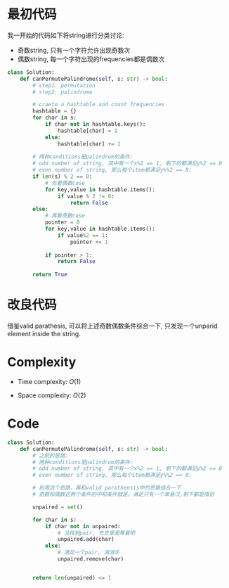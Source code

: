 # 最初代码
<!-- Describe your first thoughts on how to solve this problem. -->
我一开始的代码如下将string进行分类讨论:
- 奇数string, 只有一个字符允许出现奇数次
- 偶数string, 每一个字符出现的frequencies都是偶数次

```python
class Solution:
    def canPermutePalindrome(self, s: str) -> bool:
        # step1. permutation
        # step2. palindrome

        # craete a hashtable and count frequencies
        hashtable = {}
        for char in s:
            if char not in hashtable.keys():
                hashtable[char] = 1
            else:
                hashtable[char] += 1
            
        # 两种conditions是palindrom的条件:
        # odd number of string, 其中有一个x%2 == 1, 剩下的都满足y%2 == 0
        # even number of string, 那么每个item都满足y%%2 == 0:
        if len(s) % 2 == 0:
            # 先看偶数case
            for key,value in hashtable.items():
                if value % 2 != 0:
                    return False
        else:
            # 再看奇数case
            pointer = 0
            for key,value in hashtable.items():
                if value%2 == 1:
                    pointer += 1
        
            if pointer > 1:
                return False
                    
        return True
```

# 改良代码
<!-- Describe your approach to solving the problem. -->
借鉴valid parathesis, 可以将上述奇数偶数条件综合一下, 只发现一个unparid element inside the string.

# Complexity
- Time complexity: $O(1)$
<!-- Add your time complexity here, e.g. $$O(n)$$ -->

- Space complexity: $O(2)$
<!-- Add your space complexity here, e.g. $$O(n)$$ -->

# Code
```python
class Solution:
    def canPermutePalindrome(self, s: str) -> bool:
        # 之前的思路:
        # 两种conditions是palindrom的条件:
        # odd number of string, 其中有一个x%2 == 1, 剩下的都满足y%2 == 0
        # even number of string, 那么每个item都满足y%%2 == 0:

        # 利用这个思路，再和valid parathensis中的思路结合一下
        # 奇数和偶数这两个条件的中和条件就是，满足只有一个单身汉,剩下都是情侣

        unpaired = set()

        for char in s:
            if char not in unpaired:
                # 没找到pair, 先去里面等着吧
                unpaired.add(char)
            else:
                # 满足一个pair, 消消乐
                unpaired.remove(char)


        return len(unpaired) <= 1




```